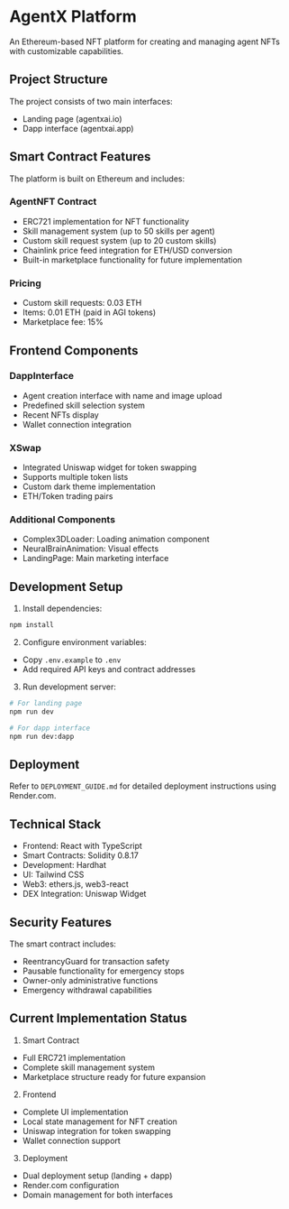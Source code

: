 # AgentX Platform

An Ethereum-based NFT platform for creating and managing agent NFTs with customizable capabilities.

## Project Structure

The project consists of two main interfaces:
- Landing page (agentxai.io)
- Dapp interface (agentxai.app)

## Smart Contract Features

The platform is built on Ethereum and includes:

### AgentNFT Contract
- ERC721 implementation for NFT functionality
- Skill management system (up to 50 skills per agent)
- Custom skill request system (up to 20 custom skills)
- Chainlink price feed integration for ETH/USD conversion
- Built-in marketplace functionality for future implementation

### Pricing
- Custom skill requests: 0.03 ETH
- Items: 0.01 ETH (paid in AGI tokens)
- Marketplace fee: 15%

## Frontend Components

### DappInterface
- Agent creation interface with name and image upload
- Predefined skill selection system
- Recent NFTs display
- Wallet connection integration

### XSwap
- Integrated Uniswap widget for token swapping
- Supports multiple token lists
- Custom dark theme implementation
- ETH/Token trading pairs

### Additional Components
- Complex3DLoader: Loading animation component
- NeuralBrainAnimation: Visual effects
- LandingPage: Main marketing interface

## Development Setup

1. Install dependencies:
```bash
npm install
```

2. Configure environment variables:
- Copy `.env.example` to `.env`
- Add required API keys and contract addresses

3. Run development server:
```bash
# For landing page
npm run dev

# For dapp interface
npm run dev:dapp
```

## Deployment

Refer to `DEPLOYMENT_GUIDE.md` for detailed deployment instructions using Render.com.

## Technical Stack

- Frontend: React with TypeScript
- Smart Contracts: Solidity 0.8.17
- Development: Hardhat
- UI: Tailwind CSS
- Web3: ethers.js, web3-react
- DEX Integration: Uniswap Widget

## Security Features

The smart contract includes:
- ReentrancyGuard for transaction safety
- Pausable functionality for emergency stops
- Owner-only administrative functions
- Emergency withdrawal capabilities

## Current Implementation Status

1. Smart Contract
- Full ERC721 implementation
- Complete skill management system
- Marketplace structure ready for future expansion

2. Frontend
- Complete UI implementation
- Local state management for NFT creation
- Uniswap integration for token swapping
- Wallet connection support

3. Deployment
- Dual deployment setup (landing + dapp)
- Render.com configuration
- Domain management for both interfaces
